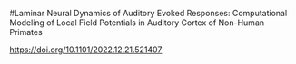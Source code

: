 #Laminar Neural Dynamics of Auditory Evoked Responses: Computational Modeling of Local Field Potentials in Auditory Cortex of Non-Human Primates

https://doi.org/10.1101/2022.12.21.521407
